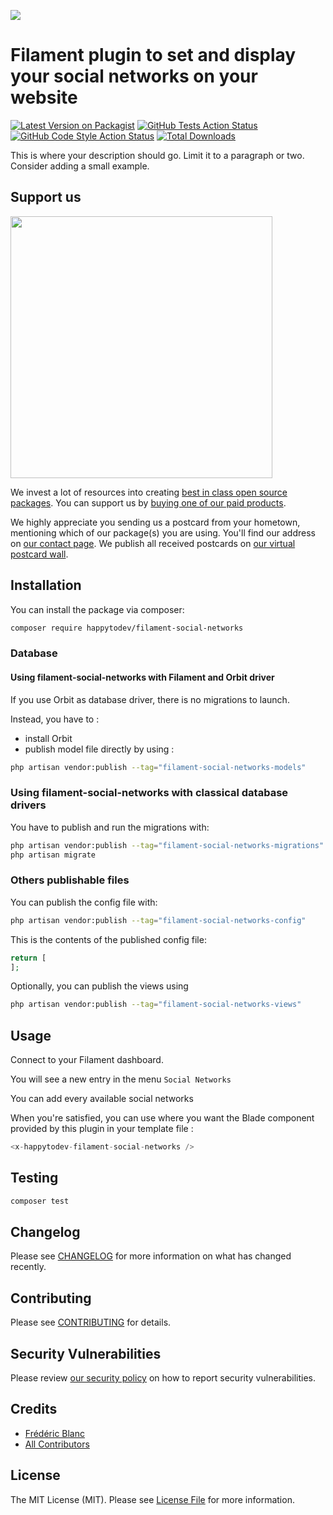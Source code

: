 
[<img src="https://github-ads.s3.eu-central-1.amazonaws.com/support-ukraine.svg?t=1" />](https://supportukrainenow.org)

# Filament plugin to set and display your social networks on your website

[![Latest Version on Packagist](https://img.shields.io/packagist/v/happytodev/filament-social-networks.svg?style=flat-square)](https://packagist.org/packages/happytodev/filament-social-networks)
[![GitHub Tests Action Status](https://img.shields.io/github/workflow/status/happytodev/filament-social-networks/run-tests?label=tests)](https://github.com/happytodev/filament-social-networks/actions?query=workflow%3Arun-tests+branch%3Amain)
[![GitHub Code Style Action Status](https://img.shields.io/github/workflow/status/happytodev/filament-social-networks/Check%20&%20fix%20styling?label=code%20style)](https://github.com/happytodev/filament-social-networks/actions?query=workflow%3A"Check+%26+fix+styling"+branch%3Amain)
[![Total Downloads](https://img.shields.io/packagist/dt/happytodev/filament-social-networks.svg?style=flat-square)](https://packagist.org/packages/happytodev/filament-social-networks)

This is where your description should go. Limit it to a paragraph or two. Consider adding a small example.

## Support us

[<img src="https://github-ads.s3.eu-central-1.amazonaws.com/filament-social-networks.jpg?t=1" width="419px" />](https://spatie.be/github-ad-click/filament-social-networks)

We invest a lot of resources into creating [best in class open source packages](https://spatie.be/open-source). You can support us by [buying one of our paid products](https://spatie.be/open-source/support-us).

We highly appreciate you sending us a postcard from your hometown, mentioning which of our package(s) you are using. You'll find our address on [our contact page](https://spatie.be/about-us). We publish all received postcards on [our virtual postcard wall](https://spatie.be/open-source/postcards).

## Installation

You can install the package via composer:

```bash
composer require happytodev/filament-social-networks
```

### Database
#### Using filament-social-networks with Filament and Orbit driver

If you use Orbit as database driver, there is no migrations to launch.

Instead, you have to :

- install Orbit
- publish model file directly by using :

```bash
php artisan vendor:publish --tag="filament-social-networks-models"
```

### Using filament-social-networks with classical database drivers

You have to publish and run the migrations with:

```bash
php artisan vendor:publish --tag="filament-social-networks-migrations"
php artisan migrate
```

### Others publishable files

You can publish the config file with:

```bash
php artisan vendor:publish --tag="filament-social-networks-config"
```

This is the contents of the published config file:

```php
return [
];
```

Optionally, you can publish the views using

```bash
php artisan vendor:publish --tag="filament-social-networks-views"
```

## Usage

Connect to your Filament dashboard.

You will see a new entry in the menu `Social Networks`

You can add every available social networks

When you're satisfied, you can use where you want the Blade component provided by this plugin in your template file : 

```php
<x-happytodev-filament-social-networks />
```



## Testing

```bash
composer test
```

## Changelog

Please see [CHANGELOG](CHANGELOG.md) for more information on what has changed recently.

## Contributing

Please see [CONTRIBUTING](https://github.com/spatie/.github/blob/main/CONTRIBUTING.md) for details.

## Security Vulnerabilities

Please review [our security policy](../../security/policy) on how to report security vulnerabilities.

## Credits

- [Frédéric Blanc](https://github.com/happytodev)
- [All Contributors](../../contributors)

## License

The MIT License (MIT). Please see [License File](LICENSE.md) for more information.
